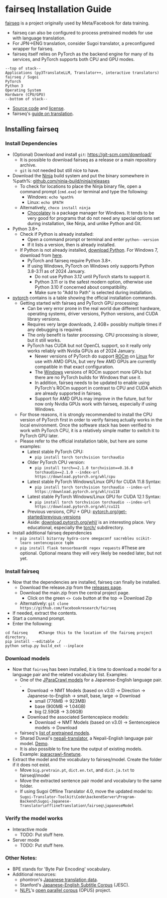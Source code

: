 # fairseq Installation Guide

[fairseq](//github.com/facebookresearch/fairseq) is a project originally used by Meta/Facebook for data training.

- fairseq can also be configured to process pretrained models for use with language translation.
- For JPN->ENG translation, consider Sugoi translator, a preconfigured wrapper for fairseq.
- fairseq itself relies on PyTorch as the backend engine for many of its services, and PyTorch supports both CPU and GPU modes.

```
--top of stack--
Applications (py3TranslateLLM, Translator++, interactive translators)
fairseq / Sugoi
PyTorch
Python 3
Operating System
Hardware (CPU/GPU)
--bottom of stack--
```

- [Source code](//github.com/facebookresearch/fairseq) and [license](//github.com/facebookresearch/fairseq/blob/main/LICENSE).
- fairseq's [guide on translation](//github.com/facebookresearch/fairseq/blob/main/examples/translation/README.md).

## Installing fairseq

### Install Dependencies

- (Optional) Download and install `git`: https://git-scm.com/download/
    - It is possible to download fairseq as a release or a main repository archive.
    - `git` is not needed but still nice to have.
- Download the [Ninja](//ninja-build.org) build system and put the binary somewhere in %path%: [github.com/ninja-build/ninja/releases](//github.com/ninja-build/ninja/releases)
    - To check for locations to place the Ninja binary file, open a command prompt (`cmd.exe`) or terminal and type the following:
        - Windows: `echo %path%`
        - Linux: `echo $PATH`
    - Alternatively, `choco install ninja`
        - [Chocolatey](//chocolatey.org) is a package manager for Windows. It tends to be very good for programs that do not need any special options set during installation, like Ninja, and unlike Python and Git.
- Python 3.8+.
    - Check if Python is already installed:
        - Open a command prompt or terminal and enter `python--version`
        - If it lists a version, then is already installed.
    - If Python is not already installed, [download Python](//www.python.org/downloads). For Windows 7, download from [here](//github.com/adang1345/PythonWin7).
        - PyTorch and fairseq require Python 3.8+.
        - If using Windows, PyTorch on Windows only supports Python 3.8-3.11 as of 2024 January.
            - Do not use Python 3.12 until PyTorch starts to support it.
            - Python 3.11 or is the safest modern option, otherwise use Python 3.10 if concerned about compatibility.
            - Make sure to "Add to Path" is selected during installation.
- [pytorch](//pytorch.org) contains is a table showing the official installation commands.
    - Getting started with fairseq and PyTorch GPU processing:
        - Can be very error prone in the real world due different hardware, operating systems, driver versions, Python versions, and CUDA library versions.
        - Requires very large downloads, 2.4GB+ possibly multiple times if any debugging is required.
        - The only benefit is faster processing. CPU processing is slower, but it still works.
        - PyTorch has CUDA but not OpenCL support, so it really only works reliably with Nvidia GPUs as of 2024 January.
            - Newer versions of PyTorch do support [ROCm](//rocm.docs.amd.com/en/latest/what-is-rocm.html) on [Linux](//rocm.docs.amd.com/projects/install-on-linux/en/latest/reference/system-requirements.html) for use with AMD GPUs, but very few AMD GPUs are currently compatible in that exact configuration.
            - The [Windows](//rocm.docs.amd.com/projects/install-on-windows/en/latest/reference/system-requirements.html) versions of ROCm support more GPUs but there are no PyTorch builds for Windows that use it.
            - In addition, fairseq needs to be updated to enable using PyTorch's ROCm support in contrast to CPU and CUDA which are already supported in fairseq.
            - Support for AMD GPUs may improve in the future, but for now only Nvidia GPUs work with fairseq, especially if using Windows.
    - For those reasons, it is strongly recommended to install the CPU version of PyTorch first in order to verify fairseq actually works in the local environment. Once the software stack has been verified to work with PyTorch CPU, it is a relatively simple matter to switch it to PyTorch GPU later.
    - Please refer to the official installation table, but here are some examples:
        - Latest stable PyTorch CPU:
            - `pip install torch torchvision torchaudio`
        - Older PyTorch CPU version:
            - `pip install torch==2.1.0 torchvision==0.16.0 torchaudio==2.1.0 --index-url https://download.pytorch.org/whl/cpu`
        - Latest stable PyTorch Windows/Linux GPU for CUDA 11.8 Syntax:
            - `pip install torch torchvision torchaudio --index-url https://download.pytorch.org/whl/cu118`
        - Latest stable PyTorch Windows/Linux GPU for CUDA 12.1 Syntax:
            - `pip install torch torchvision torchaudio --index-url https://download.pytorch.org/whl/cu121`
        - Previous versions, CPU + GPU: [pytorch.org/get-started/previous-versions](//pytorch.org/get-started/previous-versions)
        - Aside: [download.pytorch.org/whl/](//download.pytorch.org/whl/) is an interesting place. Very educational, especially the [torch/](//download.pytorch.org/whl/torch/) subdirectory.
- Install additional fairseq dependencies
    - `pip install bitarray hydra-core omegaconf sacrebleu scikit-learn sentencepiece tqdm`
    - `pip install flask tensorboardX regex requests` #These are optional. Optional means they will very likely be needed later, but not yet.

### Install fairseq

- Now that the dependencies are installed, fairseq can finally be installed.
    - Download the release.zip from the [releases page](//github.com/facebookresearch/fairseq/releases).
    - Download the main.zip from the central project page.
        - Click on the green `<> Code` button at the top -> Download Zip
    - Alternatively: `git clone https://github.com/facebookresearch/fairseq`
- If needed, extract the contents.
- Start a command prompt.
- Enter the following:
```
cd fairseq     #Change this to the location of the fairseq project directory.
pip install --editable ./
python setup.py build_ext --inplace
```

### Download models

- Now that `fairseq` has been installed, it is time to download a model for a language pair and the related vocabulary list. Examples:
    - One of the [JParaCrawl models](http://www.kecl.ntt.co.jp/icl/lirg/jparacrawl) for a Japanese-English language pair. .
        - Download -> NMT Models (based on v3.0) -> Direction -> Japanese-to-English -> small, base, large -> Download
            - small (776MB -> 923MB)
            - base (900MB -> 1.04GB)
            - big (2.59GB -> 3.06GB)
        - Download the associated Sentencepiece models:
            - Download -> NMT Models (based on v3.0) -> Sentencepiece models -> Download
    - fairseq's [list of pretrained models](//github.com/facebookresearch/fairseq/blob/main/examples/translation/README.md#pre-trained-models).
    - Sharad Duwal's [nepali-translator](//github.com/sharad461/nepali-translator), a Nepali-English language pair model. [Demo](//translation.ilprl.ku.edu.np/nep-eng/default).
    - It is also possible to fine tune the output of existing models. Example: [jparacrawl-finetune](//github.com/MorinoseiMorizo/jparacrawl-finetune).
- Extract the model and the vocabulary to fairseq/model. Create the folder if it does not exist.
    - Move `big.pretrain.pt`, `dict.en.txt`, and `dict.ja.txt` to fairseql/model
    - Move the extracted sentence pair model and vocabulary to the same folder.
    - If using Sugoi Offline Translator 4.0, move the updated model to: `Sugoi-Translator-Toolkit\Code\backendServer\Program-Backend\Sugoi-Japanese-Translator\offlineTranslation\fairseq\japaneseModel`

### Verify the model works

- Interactive mode
    - TODO: Put stuff here.
- Server mode
    - TODO: Put stuff here.

### Other Notes:

- BPE stands for 'Byte Pair Encoding' vocabulary.
- Additional resources:
    - phontron's [Japanese translation data](https://www.phontron.com/japanese-translation-data.php).
    - Stanford's [Japanese-English Subtitle Corpus](//nlp.stanford.edu/projects/jesc) (JESC).
    - [NLPL](http://nlpl.eu)'s [open parallel corpus](//opus.nlpl.eu) (OPUS) project.


